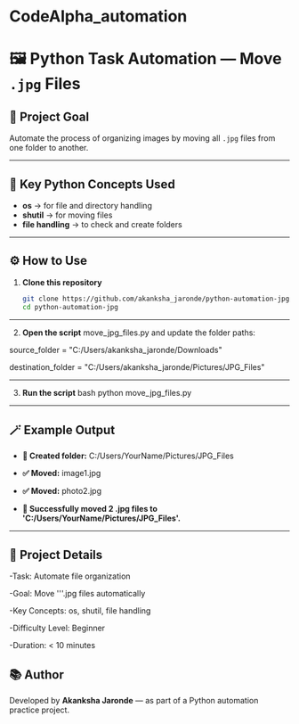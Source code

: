 # CodeAlpha_automation
# 🖼️ Python Task Automation — Move `.jpg` Files

## 🎯 Project Goal
Automate the process of organizing images by moving all `.jpg` files from one folder to another.

---

## 🧠 Key Python Concepts Used
- **os** → for file and directory handling  
- **shutil** → for moving files  
- **file handling** → to check and create folders  

---

## ⚙️ How to Use

1. **Clone this repository**
   ```bash
   git clone https://github.com/akanksha_jaronde/python-automation-jpg.git
   cd python-automation-jpg
---
 2. **Open the script** move_jpg_files.py and update the folder paths:
    
  source_folder =
"C:/Users/akanksha_jaronde/Downloads"

  destination_folder =
"C:/Users/akanksha_jaronde/Pictures/JPG_Files"

 ---
 
 3. **Run the script**
 bash
 python move_jpg_files.py
---
   
## 🪄 Example Output
- **📁 Created folder:** C:/Users/YourName/Pictures/JPG_Files

- **✅ Moved:** image1.jpg

- **✅ Moved:** photo2.jpg

- **🎉 Successfully moved 2 .jpg files to 'C:/Users/YourName/Pictures/JPG_Files'.**

---

## 🧩 Project Details
-Task: Automate file organization

-Goal: Move '''.jpg files automatically

-Key Concepts: os, shutil, file handling

-Difficulty Level: Beginner

-Duration: < 10 minutes


## 📚 Author

Developed by **Akanksha Jaronde** — as part of a Python automation practice project.


